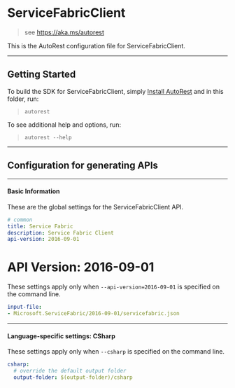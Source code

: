 # ServiceFabricClient
    
> see https://aka.ms/autorest

This is the AutoRest configuration file for ServiceFabricClient.



---
## Getting Started 
To build the SDK for ServiceFabricClient, simply [Install AutoRest](https://aka.ms/autorest/install) and in this folder, run:

> `autorest`

To see additional help and options, run:

> `autorest --help`
---

## Configuration for generating APIs


---
#### Basic Information 
These are the global settings for the ServiceFabricClient API.

``` yaml
# common 
title: Service Fabric
description: Service Fabric Client
api-version: 2016-09-01

```


# API Version: 2016-09-01

These settings apply only when `--api-version=2016-09-01` is specified on the command line.

``` yaml $(api-version) == '2016-09-01'
input-file:
- Microsoft.ServiceFabric/2016-09-01/servicefabric.json

```


---
#### Language-specific settings: CSharp

These settings apply only when `--csharp` is specified on the command line.

``` yaml $(csharp)
csharp:
  # override the default output folder
  output-folder: $(output-folder)/csharp
```


